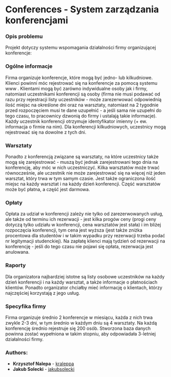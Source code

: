 # Conferences - System zarządzania konferencjami
### Opis problemu
Projekt dotyczy systemu wspomagania działalności firmy organizującej konferencje:

### Ogólne informacje
  Firma organizuje konferencje, które mogą być jedno- lub kilkudniowe. Klienci
powinni móc rejestrować się na konferencje za pomocą systemu www . Klientami mogą być
zarówno indywidualne osoby jak i firmy, natomiast uczestnikami konferencji są osoby (firma
nie musi podawać od razu przy rejestracji listy uczestników - może zarezerwować
odpowiednią ilość miejsc na określone dni oraz na warsztaty, natomiast na 2 tygodnie przed
rozpoczęciem musi te dane uzupełnić - a jeśli sama nie uzupełni do tego czasu, to pracownicy
dzwonią do firmy i ustalają takie informacje). Każdy uczestnik konferencji otrzymuje
identyfikator imienny (+ ew. informacja o firmie na nim). Dla konferencji kilkudniowych,
uczestnicy mogą rejestrować się na dowolne z tych dni.

### Warsztaty
  Ponadto z konferencją związane są warsztaty, na które uczestnicy także mogą się
zarejestrować - muszą być jednak zarejestrowani tego dnia na konferencję, aby móc w nich
uczestniczyć. Kilka warsztatów może trwać równocześnie, ale uczestnik nie może
zarejestrować się na więcej niż jeden warsztat, który trwa w tym samym czasie. Jest także
ograniczona ilość miejsc na każdy warsztat i na każdy dzień konferencji. Część warsztatów
może być płatna, a część jest darmowa.

### Opłaty
  Opłata za udział w konferencji zależy nie tylko od zarezerwowanych usług, ale także
od terminu ich rezerwacji - jest kilka progów ceny (progi ceny dotyczą tylko udziału w
konferencji, cena warsztatów jest stała) i im bliżej rozpoczęcia konferencji, tym cena jest
wyższa (jest także zniżka procentowa dla studentów i w takim wypadku przy rezerwacji
trzeba podać nr legitymacji studenckiej). Na zapłatę klienci mają tydzień od rezerwacji na
konferencję - jeśli do tego czasu nie pojawi się opłata, rezerwacja jest anulowana.

### Raporty
  Dla organizatora najbardziej istotne są listy osobowe uczestników na każdy dzień
konferencji i na każdy warsztat, a także informacje o płatnościach klientów. Ponadto
organizator chciałby mieć informację o klientach, którzy najczęściej korzystają z jego usług.

### Specyfika firmy
  Firma organizuje średnio 2 konferencje w miesiącu, każda z nich trwa zwykle 2-3 dni,
w tym średnio w każdym dniu są 4 warsztaty. Na każdą konferencję średnio rejestruje się
200 osób. Stworzona baza danych powinna zostać wypełniona w takim stopniu, aby
odpowiadała 3-letniej działalności firmy.
 
### Authors:
* **Krzysztof Nalepa** - [kraleppa](https://github.com/kraleppa)
* **Jakub Solecki** - [jakubsolecki](https://github.com/jakubsoleck)
